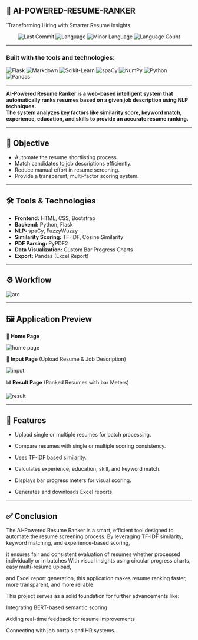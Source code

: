 ## 🚀 **AI-POWERED-RESUME-RANKER**

`Transforming Hiring with Smarter Resume Insights

<p align="center">
    <img src="https://img.shields.io/github/last-commit/pavithraus/AI-powered-Resume-Ranker?style=flat-square" alt="Last Commit">
    <img src="https://img.shields.io/github/languages/top/pavithraus/AI-powered-Resume-Ranker?color=blue&style=flat-square" alt="Language">
    <img src="https://img.shields.io/badge/python%20-43.1-blue?style=flat-square" alt="Minor Language">
    <img src="https://img.shields.io/github/languages/count/pavithraus/AI-powered-Resume-Ranker?style=flat-square" alt="Language Count">
</p>

---

### Built with the tools and technologies:
<p>
    <img src="https://img.shields.io/badge/-Flask-000000?style=for-the-badge&logo=flask&logoColor=white" alt="Flask">
    <img src="https://img.shields.io/badge/-Markdown-000000?style=for-the-badge&logo=markdown&logoColor=white" alt="Markdown">
    <img src="https://img.shields.io/badge/-ScikitLearn-F7931E?style=for-the-badge&logo=scikit-learn&logoColor=white" alt="Scikit-Learn">
    <img src="https://img.shields.io/badge/-spaCy-09A3D5?style=for-the-badge&logo=spacy&logoColor=white" alt="spaCy">
    <img src="https://img.shields.io/badge/-NumPy-013243?style=for-the-badge&logo=numpy&logoColor=white" alt="NumPy">
    <img src="https://img.shields.io/badge/-Python-3776AB?style=for-the-badge&logo=python&logoColor=white" alt="Python">
    <img src="https://img.shields.io/badge/-Pandas-150458?style=for-the-badge&logo=pandas&logoColor=white" alt="Pandas">
</p>

---

**AI-Powered Resume Ranker is a web-based intelligent system that automatically ranks resumes based on a given job description using NLP techniques.  
The system analyzes key factors like **similarity score, keyword match, experience, education, and skills** to provide an accurate resume ranking.**

---

## 🎯 Objective

- Automate the resume shortlisting  process.
- Match candidates to job descriptions efficiently.
- Reduce manual effort in resume screening.
- Provide a transparent, multi-factor scoring system.

---

## 🛠️ Tools & Technologies

- **Frontend:** HTML, CSS, Bootstrap
- **Backend:** Python, Flask
- **NLP:** spaCy, FuzzyWuzzy
- **Similarity Scoring:** TF-IDF, Cosine Similarity
- **PDF Parsing:** PyPDF2
- **Data Visualization:** Custom Bar Progress Charts
- **Export:** Pandas (Excel Report)

---

## ⚙️ Workflow

![arc](https://github.com/user-attachments/assets/29dcfa02-37cd-480d-ae43-3afc73bf29ab)

----

## 🖼️ Application Preview

**📌 Home Page**

![home page](https://github.com/user-attachments/assets/af9e9395-dbc8-472d-83d2-d615eec59b8c)


**📂 Input Page** (Upload Resume & Job Description)

![input](https://github.com/user-attachments/assets/b9d21560-bead-4031-9e53-50410c7d0237)


**📊 Result Page** (Ranked Resumes with bar Meters)

![result](https://github.com/user-attachments/assets/82aa5b17-913c-45bb-aef8-8cf06e3f6fca)


---

## 🚀 Features

- Upload single or multiple resumes for batch processing.

- Compare resumes with single or multiple scoring consistency.

- Uses TF-IDF based similarity.

- Calculates experience, education, skill, and keyword match.

- Displays bar progress meters for visual scoring.

- Generates and downloads Excel reports.

----

## ✅ Conclusion

The AI-Powered Resume Ranker is a smart, efficient tool designed to automate the resume screening process. By leveraging TF-IDF similarity, keyword matching, and experience-based scoring, 

it ensures fair and consistent evaluation of resumes whether processed individually or in batches With visual insights using circular progress charts, easy multi-resume upload, 

and Excel report generation, this application makes resume ranking faster, more transparent, and more reliable.

This project serves as a solid foundation for further advancements like:

Integrating BERT-based semantic scoring

Adding real-time feedback for resume improvements

Connecting with job portals and HR systems.
